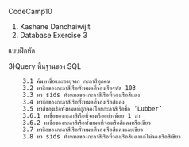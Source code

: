 CodeCamp10  
1. Kashane Danchaiwijit  
2. Database Exercise 3

แบบฝึกหัด 
 
3)Query พื้นฐานของ SQL


        3.1 ค้นหาชื่อและอายุจาก กะลาสีทุกคน 
        3.2 หาชื่อของกะลาสีเรือทั้งหมดที่จองเรือรหัส 103 
        3.3 หา sids ทั้งหมดของกะลาสีเรือที่จองเรือสีแดง 
        3.4 หาชื่อของกะลาสีเรือทั้งหมดที่จองเรือสีแดง 
        3.5 หาสีของเรือทั้งหมดที่ถูกจองโดยกะลาสีเรือชื่อ ‘Lubber’ 
        3.6.1 หาชื่อของกะลาสีเรือที่จองเรืออย่างน้อย 1 ลำ 
        3.6.2 หาชื่อของกะลาสีเรือทั้งหมดที่จองเรือสีแดงหรือเขียว 
        3.7 หาชื่อของกะลาสีเรือทั้งหมดที่จองเรือสีแดงและเขียว 
        3.8 หา sids ทั้งหมดของกะลาสีเรือที่จองเรือสีแดงแต่ไม่จองเรือสีเขียว









